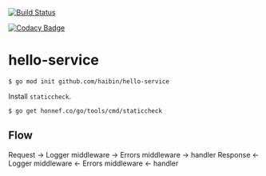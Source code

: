 [![Build Status](https://cloud.drone.io/api/badges/haibin/hello-service/status.svg)](https://cloud.drone.io/haibin/hello-service)

[![Codacy Badge](https://app.codacy.com/project/badge/Grade/96353eef3eff4d1e918468638ccb4a2f)](https://www.codacy.com/gh/haibin/hello-service/dashboard?utm_source=github.com&amp;utm_medium=referral&amp;utm_content=haibin/hello-service&amp;utm_campaign=Badge_Grade)

# hello-service

```shell
$ go mod init github.com/haibin/hello-service
```

Install `staticcheck`.

```shell
$ go get honnef.co/go/tools/cmd/staticcheck 
```

## Flow

Request  -> Logger middleware -> Errors middleware -> handler
Response <- Logger middleware <- Errors middleware <- handler 

